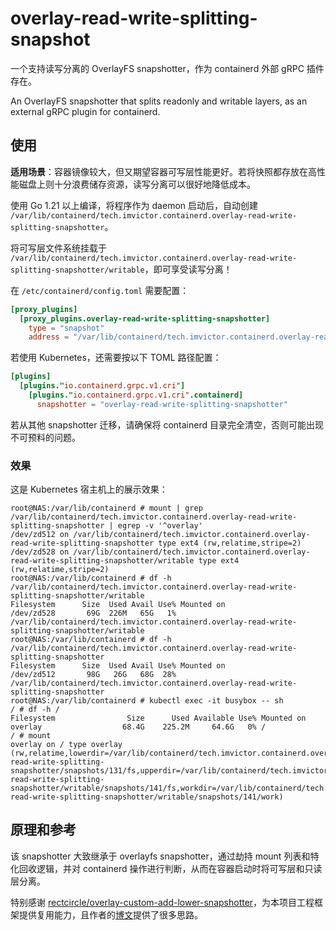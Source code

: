 # overlay-read-write-splitting-snapshot

一个支持读写分离的 OverlayFS snapshotter，作为 containerd 外部 gRPC 插件存在。

An OverlayFS snapshotter that splits readonly and writable layers, as an external gRPC plugin for containerd.

## 使用

**适用场景**：容器镜像较大，但又期望容器可写层性能更好。若将快照都存放在高性能磁盘上则十分浪费储存资源，读写分离可以很好地降低成本。

使用 Go 1.21 以上编译，将程序作为 daemon 启动后，自动创建 `/var/lib/containerd/tech.imvictor.containerd.overlay-read-write-splitting-snapshotter`。

将可写层文件系统挂载于 `/var/lib/containerd/tech.imvictor.containerd.overlay-read-write-splitting-snapshotter/writable`，即可享受读写分离！

在 `/etc/containerd/config.toml` 需要配置：
```toml
[proxy_plugins]
  [proxy_plugins.overlay-read-write-splitting-snapshotter]
    type = "snapshot"
    address = "/var/lib/containerd/tech.imvictor.containerd.overlay-read-write-splitting-snapshotter/grpc.socks"
```
若使用 Kubernetes，还需要按以下 TOML 路径配置：
```toml
[plugins]
  [plugins."io.containerd.grpc.v1.cri"]
    [plugins."io.containerd.grpc.v1.cri".containerd]
      snapshotter = "overlay-read-write-splitting-snapshotter"
```

若从其他 snapshotter 迁移，请确保将 containerd 目录完全清空，否则可能出现不可预料的问题。

### 效果

这是 Kubernetes 宿主机上的展示效果：
```
root@NAS:/var/lib/containerd # mount | grep /var/lib/containerd/tech.imvictor.containerd.overlay-read-write-splitting-snapshotter | egrep -v '^overlay'
/dev/zd512 on /var/lib/containerd/tech.imvictor.containerd.overlay-read-write-splitting-snapshotter type ext4 (rw,relatime,stripe=2)
/dev/zd528 on /var/lib/containerd/tech.imvictor.containerd.overlay-read-write-splitting-snapshotter/writable type ext4 (rw,relatime,stripe=2)
root@NAS:/var/lib/containerd # df -h /var/lib/containerd/tech.imvictor.containerd.overlay-read-write-splitting-snapshotter/writable
Filesystem      Size  Used Avail Use% Mounted on
/dev/zd528       69G  226M   65G   1% /var/lib/containerd/tech.imvictor.containerd.overlay-read-write-splitting-snapshotter/writable
root@NAS:/var/lib/containerd # df -h /var/lib/containerd/tech.imvictor.containerd.overlay-read-write-splitting-snapshotter
Filesystem      Size  Used Avail Use% Mounted on
/dev/zd512       98G   26G   68G  28% /var/lib/containerd/tech.imvictor.containerd.overlay-read-write-splitting-snapshotter
root@NAS:/var/lib/containerd # kubectl exec -it busybox -- sh
/ # df -h /
Filesystem                Size      Used Available Use% Mounted on
overlay                  68.4G    225.2M     64.6G   0% /
/ # mount
overlay on / type overlay (rw,relatime,lowerdir=/var/lib/containerd/tech.imvictor.containerd.overlay-read-write-splitting-snapshotter/snapshots/131/fs,upperdir=/var/lib/containerd/tech.imvictor.containerd.overlay-read-write-splitting-snapshotter/writable/snapshots/141/fs,workdir=/var/lib/containerd/tech.imvictor.containerd.overlay-read-write-splitting-snapshotter/writable/snapshots/141/work)
```

## 原理和参考

该 snapshotter 大致继承于 overlayfs snapshotter，通过劫持 mount 列表和特化回收逻辑，并对 containerd 操作进行判断，从而在容器启动时将可写层和只读层分离。

特别感谢 [rectcircle/overlay-custom-add-lower-snapshotter](https://github.com/rectcircle/overlay-custom-add-lower-snapshotter)，为本项目工程框架提供复用能力，且作者的[博文](https://www.rectcircle.cn/posts/containerd-5-custom-snapshotter/)提供了很多思路。